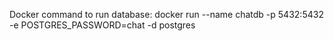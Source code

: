 Docker command to run database: docker run --name chatdb -p 5432:5432 -e POSTGRES_PASSWORD=chat -d postgres
